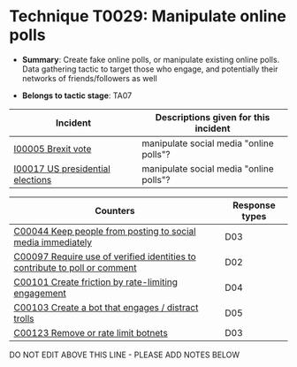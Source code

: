 # Technique T0029: Manipulate online polls

* **Summary**: Create fake online polls, or manipulate existing online polls. Data gathering tactic to target those who engage, and potentially their networks of friends/followers as well

* **Belongs to tactic stage**: TA07


| Incident | Descriptions given for this incident |
| -------- | -------------------- |
| [I00005 Brexit vote](../incidents/I00005.md) | manipulate social media "online polls"?  |
| [I00017 US presidential elections](../incidents/I00017.md) | manipulate social media "online polls"?  |



| Counters | Response types |
| -------- | -------------- |
| [C00044 Keep people from posting to social media immediately](../counters/C00044.md) | D03 |
| [C00097 Require use of verified identities to contribute to poll or comment](../counters/C00097.md) | D02 |
| [C00101 Create friction by rate-limiting engagement](../counters/C00101.md) | D04 |
| [C00103 Create a bot that engages / distract trolls](../counters/C00103.md) | D05 |
| [C00123 Remove or rate limit botnets](../counters/C00123.md) | D03 |


DO NOT EDIT ABOVE THIS LINE - PLEASE ADD NOTES BELOW